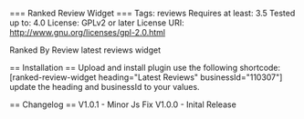 === Ranked Review Widget ===
Tags: reviews
Requires at least: 3.5
Tested up to: 4.0
License: GPLv2 or later
License URI: http://www.gnu.org/licenses/gpl-2.0.html

Ranked By Review latest reviews widget

== Installation ==
Upload and install plugin
use the following shortcode:
[ranked-review-widget heading=\"Latest Reviews\" businessId=\"110307\"]
update the heading and businessId to your values.

== Changelog ==
V1.0.1 - Minor Js Fix
V1.0.0 - Inital Release